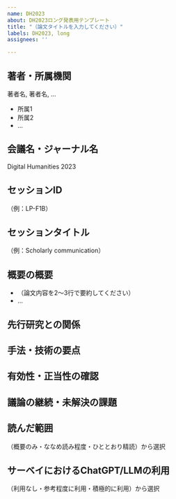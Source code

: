 ```yaml
---
name: DH2023
about: DH2023ロング発表用テンプレート
title: "（論文タイトルを入力してください）"
labels: DH2023, long
assignees: ''

---
```

 
## 著者・所属機関
著者名, 著者名, ...
- 所属1
- 所属2
- ...

## 会議名・ジャーナル名  
Digital Humanities 2023
## セッションID
（例：LP-F1B）
## セッションタイトル
（例：Scholarly communication）

## 概要の概要
- （論文内容を2〜3行で要約してください）
- ...
## 先行研究との関係

## 手法・技術の要点

## 有効性・正当性の確認

## 議論の継続・未解決の課題

## 読んだ範囲
（概要のみ・ななめ読み程度・ひととおり精読）から選択
## サーベイにおけるChatGPT/LLMの利用
（利用なし・参考程度に利用・積極的に利用）から選択
